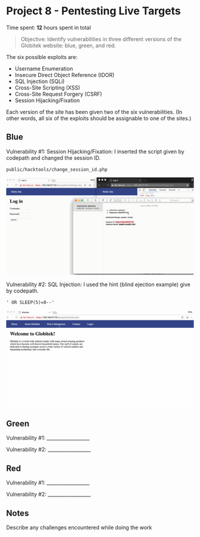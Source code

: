 # Project 8 - Pentesting Live Targets

Time spent: **12** hours spent in total

> Objective: Identify vulnerabilities in three different versions of the Globitek website: blue, green, and red.

The six possible exploits are:
* Username Enumeration
* Insecure Direct Object Reference (IDOR)
* SQL Injection (SQLi)
* Cross-Site Scripting (XSS)
* Cross-Site Request Forgery (CSRF)
* Session Hijacking/Fixation

Each version of the site has been given two of the six vulnerabilities. (In other words, all six of the exploits should be assignable to one of the sites.)

## Blue

Vulnerability #1: Session Hijacking/Fixation: I inserted the script given by codepath and changed the session ID.
```
public/hacktools/change_session_id.php
```
![](https://github.com/aragon0118/Week-8-Best-HACKER/blob/master/Session%20Hijacking%20Week%208.gif)

Vulnerability #2: SQL Injection: I used the hint (blind ejection example) give by codepath.
```
' OR SLEEP(5)=0--' 
```
![](https://github.com/aragon0118/Week-8-Best-HACKER/blob/master/SQL%20Week%208.gif)


## Green

Vulnerability #1: __________________

Vulnerability #2: __________________


## Red

Vulnerability #1: __________________

Vulnerability #2: __________________


## Notes

Describe any challenges encountered while doing the work
